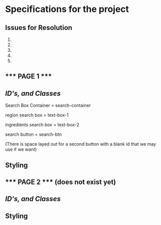 # Specifications for the project

Issues for Resolution
--------------------
1.
2.
3.
4.
5.


*** PAGE 1 ***
--------------------
*ID's, and Classes*
----------
Search Box Container = search-container

region search box = text-box-1

ingredients search box = text-box-2

search button = search-btn

(There is space layed out for a second button with a blank id that we may use if we want)

Styling
----------



*** PAGE 2 *** (does not exist yet)
--------------------
*ID's, and Classes*
----------


Styling
----------



